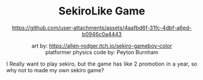 





<div align="center">
<h1>SekiroLike Game</h1>
  
  https://github.com/user-attachments/assets/4aafbd6f-31fc-4dbf-a6ed-b0946c0a4443

  art by: https://allen-rodger.itch.io/sekiro-gameboy-color <br>
  platformer physics code by: Peyton Burnham
</div>

<div align="justify">
  <p>
    I Really want to play sekiro, but the game has like 2 promotion in a year, so why not to made my own sekiro game?
  </p>
</div>
